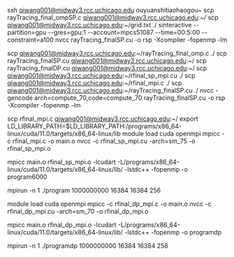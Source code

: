 ssh qiwang001@midway3.rcc.uchicago.edu
ouyuanshitiaohaogou~
scp rayTracing_final_ompSP.c qiwang001@midway3.rcc.uchicago.edu:~/ 
scp qiwang001@midway3.rcc.uchicago.edu:~/grid.txt ./
sinteractive --partition=gpu --gres=gpu:1 --account=mpcs51087 --time=00:5:00  --constraint=a100
nvcc rayTracing_finalSP.cu -o rsp -Xcompiler -fopenmp -lm

scp  qiwang001@midway3.rcc.uchicago.edu:~/rayTracing_final_omp.c ./
scp rayTracing_finalSP.cu qiwang001@midway3.rcc.uchicago.edu:~/
scp rayTracing_finalDP.cu qiwang001@midway3.rcc.uchicago.edu:~/
scp  qiwang001@midway3.rcc.uchicago.edu:~/rfinal_sp_mpi.cu ./
scp  qiwang001@midway3.rcc.uchicago.edu:~/rfinal_mpi.c ./
scp  qiwang001@midway3.rcc.uchicago.edu:~/rayTracing_finalSP.cu ./
nvcc -gencode arch=compute_70,code=compute_70 rayTracing_finalSP.cu -o rsp -Xcompiler -fopenmp -lm

scp rfinal_mpi.c qiwang001@midway3.rcc.uchicago.edu:~/
export LD_LIBRARY_PATH=$LD_LIBRARY_PATH:/programs/x86_64-linux/cuda/11.0/targets/x86_64-linux/lib
module load cuda openmpi
mpicc -c rfinal_mpi.c -o main.o
nvcc -c rfinal_sp_mpi.cu -arch=sm_75 -o rfinal_sp_mpi.o 

mpicc main.o rfinal_sp_mpi.o -lcudart -L/programs/x86_64-linux/cuda/11.0/targets/x86_64-linux/lib/ -lstdc++ -fopenmp -o program6000

mpirun -n 1 ./program 1000000000 16384 16384 256


module load cuda openmpi
mpicc -c rfinal_dp_mpi.c -o main.o
nvcc -c rfinal_dp_mpi.cu -arch=sm_70 -o rfinal_dp_mpi.o 

mpicc main.o rfinal_dp_mpi.o -lcudart -L/programs/x86_64-linux/cuda/11.0/targets/x86_64-linux/lib/ -lstdc++ -fopenmp -o programdp

mpirun -n 1 ./programdp 1000000000 16384 16384 256
